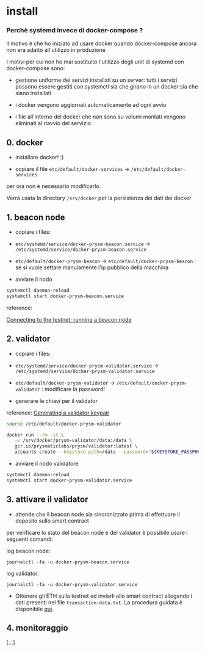 # install

### Perchè systemd invece di docker-compose ?

Il motivo è che ho iniziato ad usare docker quando docker-compose ancora non era adatto all'utilizzo in produzione

I motivi per cui non ho mai sostituito l'utilizzo degli unit di systemd con docker-compose sono:

* gestione uniforme dei servizi installati su un server: tutti i servizi possono essere gestiti con systemctl sia che girano in un docker sia che siano installati

* i docker vengono aggiornati automaticamente ad ogni avvio

* i file all'interno del docker che non sono su volumi montati vengono eliminati al riavvio del servizio


## 0. docker

* installare docker! :)

* copiare il file `etc/default/docker-services` -> `/etc/default/docker-services`

per ora non è necessario modificarlo.

Verrà usata la directory `/srv/docker` per la persistenza dei dati dei docker


## 1. beacon node 

* copiare i files:

- `etc/systemd/service/docker-prysm-beacon.service` -> `/etc/systemd/service/docker-prysm-beacon.service`

- `etc/default/docker-prysm-beacon` -> `etc/default/docker-prysm-beacon` : se si vuole settare manulamente l'ip pubblico della macchina

* avviare il nodo

```bash
systemctl daemon-reload
systemctl start docker-prysm-beacon.service
```

reference:

[Connecting to the testnet: running a beacon node](https://docs.prylabs.network/docs/install/lin/docker#connecting-to-the-testnet-running-a-beacon-node)


## 2. validator

* copiare i files:

- `etc/systemd/service/docker-prysm-validator.service` -> `/etc/systemd/service/docker-prysm-validator.service`

- `etc/default/docker-prysm-validator` -> `/etc/default/docker-prysm-validator` : modificare la password!


* generare le chiavi per il validator

reference: [Generating a validator keypair](https://docs.prylabs.network/docs/install/lin/activating-a-validator#step-3a-generating-a-validator-keypair)

```bash
source /etc/default/docker-prysm-validator

docker run --rm -it \
   -v /srv/docker/prysm-validator/data:/data \
   gcr.io/prysmaticlabs/prysm/validator:latest \
   accounts create --keystore-path=/data --password="${KEYSTORE_PASSPHRASE}" | tee transaction-data.txt
```

* avviare il nodo validatore

```bash
systemctl daemon-reload
systemctl start docker-prysm-validator.service
```

## 3. attivare il validator

* attende che il beacon node sia sincronizzato prima di effettuare il deposito sullo smart contract

per verificare lo stato del beacon node e del validator è possibile usare i seguenti comandi:

log beacon node:

```
journalctl -fa -u docker-prysm-beacon.service
```

log validator:

```
journalctl -fa -u docker-prysm-validator.service
```


* Ottenere gli ETH sulla testnet ed inviarli allo smart contract allegando i dati presenti nel file `transaction-data.txt`. 
  La procedura guidata è disponibile [qui](https://prylabs.net/participate).


## 4. monitoraggio

[...]